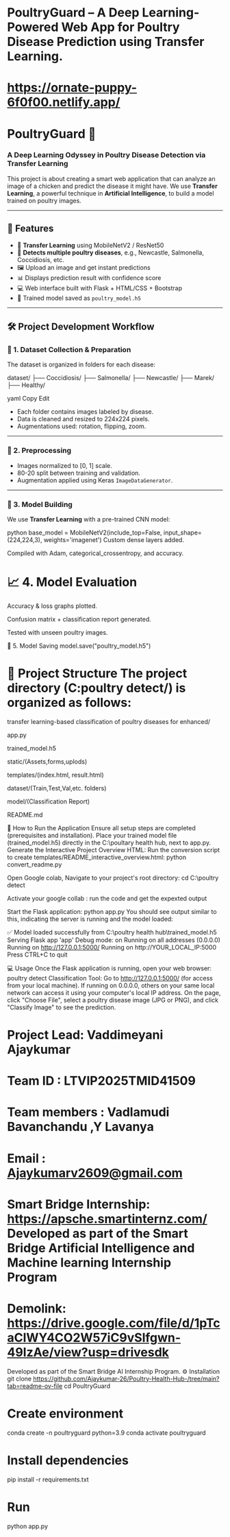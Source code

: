 # PoultryGuard – A Deep Learning-Powered Web App for Poultry Disease Prediction using Transfer Learning.
# https://ornate-puppy-6f0f00.netlify.app/
# PoultryGuard 🐔  
### A Deep Learning Odyssey in Poultry Disease Detection via Transfer Learning

This project is about creating a smart web application that can analyze an image of a chicken and predict the disease it might have. We use **Transfer Learning**, a powerful technique in **Artificial Intelligence**, to build a model trained on poultry images.

---

## 🚀 Features

- 🧠 **Transfer Learning** using MobileNetV2 / ResNet50
- 🐓 **Detects multiple poultry diseases**, e.g., Newcastle, Salmonella, Coccidiosis, etc.
- 🖼 Upload an image and get instant predictions
- 📊 Displays prediction result with confidence score
- 💻 Web interface built with Flask + HTML/CSS + Bootstrap
- 💾 Trained model saved as `poultry_model.h5`

---

## 🛠 Project Development Workflow

### 📁 1. Dataset Collection & Preparation
The dataset is organized in folders for each disease:

dataset/
├── Coccidiosis/
├── Salmonella/
├── Newcastle/
├── Marek/
├── Healthy/

yaml
Copy
Edit

- Each folder contains images labeled by disease.
- Data is cleaned and resized to 224x224 pixels.
- Augmentations used: rotation, flipping, zoom.

---

### 🧹 2. Preprocessing
- Images normalized to [0, 1] scale.
- 80-20 split between training and validation.
- Augmentation applied using Keras `ImageDataGenerator`.

---

### 🧠 3. Model Building
We use **Transfer Learning** with a pre-trained CNN model:

python
base_model = MobileNetV2(include_top=False, input_shape=(224,224,3), weights='imagenet')
Custom dense layers added.

Compiled with Adam, categorical_crossentropy, and accuracy.

# 📈 4. Model Evaluation
Accuracy & loss graphs plotted.

Confusion matrix + classification report generated.

Tested with unseen poultry images.

💾 5. Model Saving model.save("poultry_model.h5")
# 📂 Project Structure The project directory (C:poultry detect/) is organized as follows:
transfer learning-based classification of poultry diseases for enhanced/

app.py

trained_model.h5

static/(Assets,forms,uplods)

templates/(index.html, result.html)

dataset/(Train,Test,Val,etc. folders)

model/(Classification Report)

README.md

🚀 How to Run the Application Ensure all setup steps are completed (prerequisites and installation).
Place your trained model file (trained_model.h5) directly in the C:\poultary health hub, next to app.py.
Generate the Interactive Project Overview HTML: Run the conversion script to create templates/README_interactive_overview.html:
python convert_readme.py

Open Google colab,
Navigate to your project's root directory:
cd C:\poultry detect 

Activate your google collab :
run the code and get the expexted output 

Start the Flask application:
python app.py
You should see output similar to this, indicating the server is running and the model loaded:

✅ Model loaded successfully from C:\poultry health hub\trained_model.h5
Serving Flask app 'app'
Debug mode: on
Running on all addresses (0.0.0.0)
Running on http://127.0.0.1:5000/
Running on http://YOUR_LOCAL_IP:5000 Press CTRL+C to quit

💻 Usage Once the Flask application is running, open your web browser:
poultry detect Classification Tool:
Go to http://127.0.0.1:5000/ (for access from your local machine).
If running on 0.0.0.0, others on your same local network can access it using your computer's local IP address.
On the page, click "Choose File", select a poultry disease image (JPG or PNG), and click "Classify Image" to see the prediction.

# Project Lead: Vaddimeyani Ajaykumar
# Team ID : LTVIP2025TMID41509
# Team members : Vadlamudi Bavanchandu ,Y Lavanya
# Email : Ajaykumarv2609@gmail.com
# Smart Bridge Internship: https://apsche.smartinternz.com/ Developed as part of the Smart Bridge Artificial Intelligence and Machine learning Internship Program
# Demolink: https://drive.google.com/file/d/1pTcaClWY4CO2W57iC9vSlfgwn-49IzAe/view?usp=drivesdk
Developed as part of the Smart Bridge AI Internship Program.
⚙ Installation
git clone https://github.com/Ajaykumar-26/Poultry-Health-Hub-/tree/main?tab=readme-ov-file
cd PoultryGuard

# Create environment
conda create -n poultryguard python=3.9
conda activate poultryguard

# Install dependencies
pip install -r requirements.txt

# Run
python app.py
